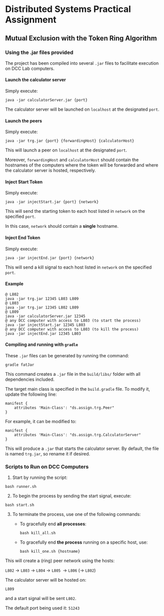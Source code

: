 # Distributed Systems Practical Assignment
## Mutual Exclusion with the Token Ring Algorithm 


### Using the .jar files provided

The project has been compiled into several ```.jar``` files to facilitate execution on DCC Lab computers.

#### Launch the calculator server

Simply execute:

```
java -jar calculatorServer.jar {port}
```

The calculator server will be launched on ```localhost``` at the designated ```port```.

#### Launch the peers

Simply execute:

```
java -jar trg.jar {port} {forwardingHost} {calculatorHost}
```

This will launch a peer on ```localhost``` at the designated ```port```.

Moreover, ```forwardingHost``` and ```calculatorHost``` should contain the hostnames of the computers where the token will be forwarded and where the calculator server is hosted, respectively.

#### Inject Start Token

Simply execute:

```
java -jar injectStart.jar {port} {network}
```

This will send the starting token to each host listed in ```network``` on the specified ```port```.

In this case, ```network``` should contain a **single** hostname.

#### Inject End Token

Simply execute:

```
java -jar injectEnd.jar {port} {network}
```

This will send a kill signal to each host listed in ```network``` on the specified ```port```.

#### Example

```
@ L802
java -jar trg.jar 12345 L803 L809
@ L803
java -jar trg.jar 12345 L802 L809
@ L809
java -jar calculatorServer.jar 12345
@ any DCC computer with access to L803 (to start the process)
java -jar injectStart.jar 12345 L803
@ any DCC computer with access to L803 (to kill the process)
java -jar injectEnd.jar 12345 L803
```

#### Compiling and running with ```gradle``` 

These ```.jar``` files can be generated by running the command:

```
gradle fatJar
```

This command creates a ```.jar``` file in the ```build/libs/``` folder with all dependencies included.

The target main class is specified in the ```build.gradle``` file. To modify it, update the following line:

```
manifest {
    attributes 'Main-Class': "ds.assign.trg.Peer"         
}
```

For example, it can be modified to:

```
manifest {
    attributes 'Main-Class': "ds.assign.trg.CalculatorServer"         
}
```

This will produce a ```.jar``` that starts the calculator server.  By default, the file is named ```trg.jar```, so rename it if desired.

### Scripts to Run on DCC Computers

1. Start by running the script:

```
bash runner.sh
``` 

2. To begin the process by sending the start signal, execute:

```
bash start.sh
```

3. To terminate the process, use one of the following commands:

   - To gracefully end **all processes**:

     ``` 
     bash kill_all.sh
     ```

   - To gracefully end **the process** running on a specific host, use:

     ``` 
     bash kill_one.sh {hostname}
     ```

This will create a (ring) peer network using the hosts:

```L802``` → ```L803``` → ```L804``` → ```L805 ```→ ```L806``` (→ ```L802```)

The calculator server will be hosted on:

```L809```

and a start signal will be sent ```L802```.

The default port being used it: ```51243```
